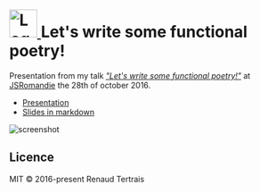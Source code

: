 

<h1>
<a href="http://www.meetup.com/jsromandie/">
  <img src="https://pbs.twimg.com/profile_images/2834994419/34c0f329e2cb7c16c624f4c107d54e45.png" alt="Logo JSRomandie" width="50" />
</a>
Let's write some functional poetry!
</h1>

Presentation from my talk [*"Let's write some functional poetry!"*](http://www.meetup.com/fr-FR/jsromandie/events/234617388/) at
[JSRomandie](http://www.meetup.com/jsromandie/) the 28th of october 2016.

- [Presentation](https://renaudtertrais.github.io/functional-poetry)
- [Slides in markdown](SLIDES.md)

![screenshot](asset/screenshot.png)

## Licence

MIT © 2016-present Renaud Tertrais
